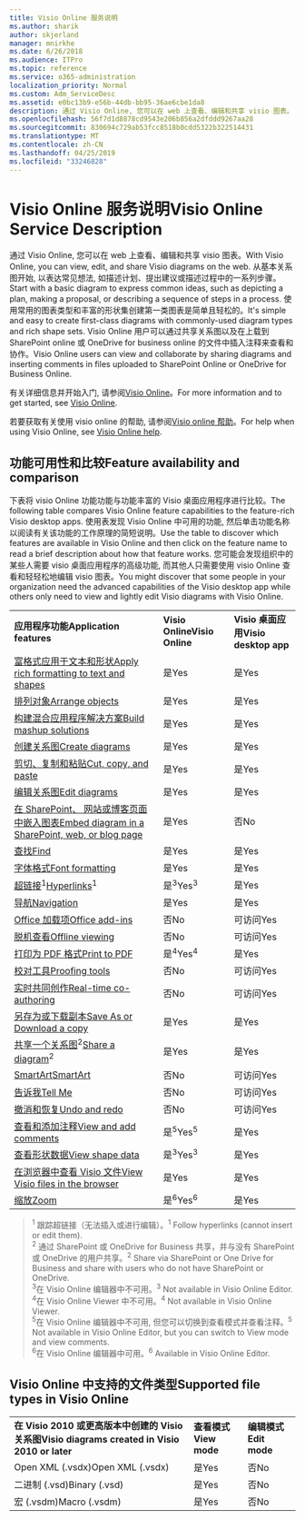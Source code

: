 ```yaml
---
title: Visio Online 服务说明
ms.author: sharik
author: skjerland
manager: mnirkhe
ms.date: 6/26/2018
ms.audience: ITPro
ms.topic: reference
ms.service: o365-administration
localization_priority: Normal
ms.custom: Adm_ServiceDesc
ms.assetid: e0bc13b9-e56b-44db-bb95-36ae6cbe1da8
description: 通过 Visio Online, 您可以在 web 上查看、编辑和共享 visio 图表。 从基本关系图开始, 以表达常见想法, 如描述计划、提出建议或描述过程中的一系列步骤。 使用常用的图表类型和丰富的形状集创建第一类图表是简单且轻松的。 Visio Online 用户可以通过共享关系图以及在上载到 SharePoint online 或 OneDrive for business online 的文件中插入注释来查看和协作。
ms.openlocfilehash: 56f7d1d8878cd9543e206b856a2dfddd9267aa28
ms.sourcegitcommit: 830694c729ab53fcc8518b0cdd5322b322514431
ms.translationtype: MT
ms.contentlocale: zh-CN
ms.lasthandoff: 04/25/2019
ms.locfileid: "33246828"
---
```

# <a name="visio-online-service-description"></a><span data-ttu-id="f22c0-106">Visio Online 服务说明</span><span class="sxs-lookup"><span data-stu-id="f22c0-106">Visio Online Service Description</span></span>

<span data-ttu-id="f22c0-107">通过 Visio Online, 您可以在 web 上查看、编辑和共享 visio 图表。</span><span class="sxs-lookup"><span data-stu-id="f22c0-107">With Visio Online, you can view, edit, and share Visio diagrams on the web.</span></span> <span data-ttu-id="f22c0-108">从基本关系图开始, 以表达常见想法, 如描述计划、提出建议或描述过程中的一系列步骤。</span><span class="sxs-lookup"><span data-stu-id="f22c0-108">Start with a basic diagram to express common ideas, such as depicting a plan, making a proposal, or describing a sequence of steps in a process.</span></span> <span data-ttu-id="f22c0-109">使用常用的图表类型和丰富的形状集创建第一类图表是简单且轻松的。</span><span class="sxs-lookup"><span data-stu-id="f22c0-109">It's simple and easy to create first-class diagrams with commonly-used diagram types and rich shape sets.</span></span> <span data-ttu-id="f22c0-110">Visio Online 用户可以通过共享关系图以及在上载到 SharePoint online 或 OneDrive for business online 的文件中插入注释来查看和协作。</span><span class="sxs-lookup"><span data-stu-id="f22c0-110">Visio Online users can view and collaborate by sharing diagrams and inserting comments in files uploaded to SharePoint Online or OneDrive for Business Online.</span></span>
  
<span data-ttu-id="f22c0-111">有关详细信息并开始入门, 请参阅[Visio Online](https://products.office.com/en-US/visio/visio-online)。</span><span class="sxs-lookup"><span data-stu-id="f22c0-111">For more information and to get started, see [Visio Online](https://products.office.com/en-US/visio/visio-online).</span></span>
  
<span data-ttu-id="f22c0-112">若要获取有关使用 visio online 的帮助, 请参阅[Visio online 帮助](https://go.microsoft.com/fwlink/?linkid=855982)。</span><span class="sxs-lookup"><span data-stu-id="f22c0-112">For help when using Visio Online, see [Visio Online help](https://go.microsoft.com/fwlink/?linkid=855982).</span></span>
  
## <a name="feature-availability-and-comparison"></a><span data-ttu-id="f22c0-113">功能可用性和比较</span><span class="sxs-lookup"><span data-stu-id="f22c0-113">Feature availability and comparison</span></span>

<span data-ttu-id="f22c0-114">下表将 visio Online 功能功能与功能丰富的 Visio 桌面应用程序进行比较。</span><span class="sxs-lookup"><span data-stu-id="f22c0-114">The following table compares Visio Online feature capabilities to the feature-rich Visio desktop apps.</span></span> <span data-ttu-id="f22c0-115">使用表发现 Visio Online 中可用的功能, 然后单击功能名称以阅读有关该功能的工作原理的简短说明。</span><span class="sxs-lookup"><span data-stu-id="f22c0-115">Use the table to discover which features are available in Visio Online and then click on the feature name to read a brief description about how that feature works.</span></span> <span data-ttu-id="f22c0-116">您可能会发现组织中的某些人需要 visio 桌面应用程序的高级功能, 而其他人只需要使用 visio Online 查看和轻轻松地编辑 visio 图表。</span><span class="sxs-lookup"><span data-stu-id="f22c0-116">You might discover that some people in your organization need the advanced capabilities of the Visio desktop app while others only need to view and lightly edit Visio diagrams with Visio Online.</span></span> 
  
||||
|:-----|:-----|:-----|
|<span data-ttu-id="f22c0-117">**应用程序功能**</span><span class="sxs-lookup"><span data-stu-id="f22c0-117">**Application features**</span></span> <br/> |<span data-ttu-id="f22c0-118">**Visio Online**</span><span class="sxs-lookup"><span data-stu-id="f22c0-118">**Visio Online**</span></span> <br/> |<span data-ttu-id="f22c0-119">**Visio 桌面应用**</span><span class="sxs-lookup"><span data-stu-id="f22c0-119">**Visio desktop app**</span></span> <br/> |
|[<span data-ttu-id="f22c0-120">富格式应用于文本和形状</span><span class="sxs-lookup"><span data-stu-id="f22c0-120">Apply rich formatting to text and shapes</span></span>](visio-online.md#BM_1) <br/> |<span data-ttu-id="f22c0-121">是</span><span class="sxs-lookup"><span data-stu-id="f22c0-121">Yes</span></span>  <br/> |<span data-ttu-id="f22c0-122">是</span><span class="sxs-lookup"><span data-stu-id="f22c0-122">Yes</span></span>  <br/> |
|[<span data-ttu-id="f22c0-123">排列对象</span><span class="sxs-lookup"><span data-stu-id="f22c0-123">Arrange objects</span></span>](visio-online.md#BM_2) <br/> |<span data-ttu-id="f22c0-124">是</span><span class="sxs-lookup"><span data-stu-id="f22c0-124">Yes</span></span>  <br/> |<span data-ttu-id="f22c0-125">是</span><span class="sxs-lookup"><span data-stu-id="f22c0-125">Yes</span></span>  <br/> |
|[<span data-ttu-id="f22c0-126">构建混合应用程序解决方案</span><span class="sxs-lookup"><span data-stu-id="f22c0-126">Build mashup solutions</span></span>](visio-online.md#BM_3) <br/> |<span data-ttu-id="f22c0-127">是</span><span class="sxs-lookup"><span data-stu-id="f22c0-127">Yes</span></span>  <br/> |<span data-ttu-id="f22c0-128">是</span><span class="sxs-lookup"><span data-stu-id="f22c0-128">Yes</span></span>  <br/> |
|[<span data-ttu-id="f22c0-129">创建关系图</span><span class="sxs-lookup"><span data-stu-id="f22c0-129">Create diagrams</span></span>](visio-online.md#BM_4) <br/> |<span data-ttu-id="f22c0-130">是</span><span class="sxs-lookup"><span data-stu-id="f22c0-130">Yes</span></span>  <br/> |<span data-ttu-id="f22c0-131">是</span><span class="sxs-lookup"><span data-stu-id="f22c0-131">Yes</span></span>  <br/> |
|[<span data-ttu-id="f22c0-132">剪切、复制和粘贴</span><span class="sxs-lookup"><span data-stu-id="f22c0-132">Cut, copy, and paste</span></span>](visio-online.md#BM_5) <br/> |<span data-ttu-id="f22c0-133">是</span><span class="sxs-lookup"><span data-stu-id="f22c0-133">Yes</span></span>  <br/> |<span data-ttu-id="f22c0-134">是</span><span class="sxs-lookup"><span data-stu-id="f22c0-134">Yes</span></span>  <br/> |
|[<span data-ttu-id="f22c0-135">编辑关系图</span><span class="sxs-lookup"><span data-stu-id="f22c0-135">Edit diagrams</span></span>](visio-online.md#BM_6) <br/> |<span data-ttu-id="f22c0-136">是</span><span class="sxs-lookup"><span data-stu-id="f22c0-136">Yes</span></span>  <br/> |<span data-ttu-id="f22c0-137">是</span><span class="sxs-lookup"><span data-stu-id="f22c0-137">Yes</span></span>  <br/> |
|[<span data-ttu-id="f22c0-138">在 SharePoint、 网站或博客页面中嵌入图表</span><span class="sxs-lookup"><span data-stu-id="f22c0-138">Embed diagram in a SharePoint, web, or blog page</span></span>](visio-online.md#BM_7) <br/> |<span data-ttu-id="f22c0-139">是</span><span class="sxs-lookup"><span data-stu-id="f22c0-139">Yes</span></span>  <br/> |<span data-ttu-id="f22c0-140">否</span><span class="sxs-lookup"><span data-stu-id="f22c0-140">No</span></span>  <br/> |
|[<span data-ttu-id="f22c0-141">查找</span><span class="sxs-lookup"><span data-stu-id="f22c0-141">Find</span></span>](visio-online.md#BM_8) <br/> |<span data-ttu-id="f22c0-142">是</span><span class="sxs-lookup"><span data-stu-id="f22c0-142">Yes</span></span>  <br/> |<span data-ttu-id="f22c0-143">是</span><span class="sxs-lookup"><span data-stu-id="f22c0-143">Yes</span></span>  <br/> |
|[<span data-ttu-id="f22c0-144">字体格式</span><span class="sxs-lookup"><span data-stu-id="f22c0-144">Font formatting</span></span>](visio-online.md#BM_9) <br/> |<span data-ttu-id="f22c0-145">是</span><span class="sxs-lookup"><span data-stu-id="f22c0-145">Yes</span></span>  <br/> |<span data-ttu-id="f22c0-146">是</span><span class="sxs-lookup"><span data-stu-id="f22c0-146">Yes</span></span>  <br/> |
|<span data-ttu-id="f22c0-147">[超链接](visio-online.md#BM_10)<sup>1</sup></span><span class="sxs-lookup"><span data-stu-id="f22c0-147">[Hyperlinks](visio-online.md#BM_10)<sup>1</sup></span></span> <br/> |<span data-ttu-id="f22c0-148">是<sup>3</sup></span><span class="sxs-lookup"><span data-stu-id="f22c0-148">Yes<sup>3</sup></span></span> <br/> |<span data-ttu-id="f22c0-149">是</span><span class="sxs-lookup"><span data-stu-id="f22c0-149">Yes</span></span>  <br/> |
|[<span data-ttu-id="f22c0-150">导航</span><span class="sxs-lookup"><span data-stu-id="f22c0-150">Navigation</span></span>](visio-online.md#BM_11) <br/> |<span data-ttu-id="f22c0-151">是</span><span class="sxs-lookup"><span data-stu-id="f22c0-151">Yes</span></span>  <br/> |<span data-ttu-id="f22c0-152">是</span><span class="sxs-lookup"><span data-stu-id="f22c0-152">Yes</span></span>  <br/> |
|[<span data-ttu-id="f22c0-153">Office 加载项</span><span class="sxs-lookup"><span data-stu-id="f22c0-153">Office add-ins</span></span>](visio-online.md#BM_12) <br/> |<span data-ttu-id="f22c0-154">否</span><span class="sxs-lookup"><span data-stu-id="f22c0-154">No</span></span>  <br/> |<span data-ttu-id="f22c0-155">可访问</span><span class="sxs-lookup"><span data-stu-id="f22c0-155">Yes</span></span>  <br/> |
|[<span data-ttu-id="f22c0-156">脱机查看</span><span class="sxs-lookup"><span data-stu-id="f22c0-156">Offline viewing</span></span>](visio-online.md#BM_13) <br/> |<span data-ttu-id="f22c0-157">否</span><span class="sxs-lookup"><span data-stu-id="f22c0-157">No</span></span>  <br/> |<span data-ttu-id="f22c0-158">可访问</span><span class="sxs-lookup"><span data-stu-id="f22c0-158">Yes</span></span>  <br/> |
|[<span data-ttu-id="f22c0-159">打印为 PDF 格式</span><span class="sxs-lookup"><span data-stu-id="f22c0-159">Print to PDF </span></span>](visio-online.md#BM_14) <br/> |<span data-ttu-id="f22c0-160">是<sup>4</sup></span><span class="sxs-lookup"><span data-stu-id="f22c0-160">Yes<sup>4</sup></span></span> <br/> |<span data-ttu-id="f22c0-161">是</span><span class="sxs-lookup"><span data-stu-id="f22c0-161">Yes</span></span>  <br/> |
|[<span data-ttu-id="f22c0-162">校对工具</span><span class="sxs-lookup"><span data-stu-id="f22c0-162">Proofing tools</span></span>](visio-online.md#BM_15) <br/> |<span data-ttu-id="f22c0-163">否</span><span class="sxs-lookup"><span data-stu-id="f22c0-163">No</span></span>  <br/> |<span data-ttu-id="f22c0-164">可访问</span><span class="sxs-lookup"><span data-stu-id="f22c0-164">Yes</span></span>  <br/> |
|[<span data-ttu-id="f22c0-165">实时共同创作</span><span class="sxs-lookup"><span data-stu-id="f22c0-165">Real-time co-authoring</span></span>](visio-online.md#BM_16) <br/> |<span data-ttu-id="f22c0-166">否</span><span class="sxs-lookup"><span data-stu-id="f22c0-166">No</span></span>  <br/> |<span data-ttu-id="f22c0-167">可访问</span><span class="sxs-lookup"><span data-stu-id="f22c0-167">Yes</span></span>  <br/> |
|[<span data-ttu-id="f22c0-168">另存为或下载副本</span><span class="sxs-lookup"><span data-stu-id="f22c0-168">Save As or Download a copy</span></span>](visio-online.md#BM_17) <br/> |<span data-ttu-id="f22c0-169">是</span><span class="sxs-lookup"><span data-stu-id="f22c0-169">Yes</span></span>  <br/> |<span data-ttu-id="f22c0-170">是</span><span class="sxs-lookup"><span data-stu-id="f22c0-170">Yes</span></span>  <br/> |
|<span data-ttu-id="f22c0-171">[共享一个关系图](visio-online.md#BM_18)<sup>2</sup></span><span class="sxs-lookup"><span data-stu-id="f22c0-171">[Share a diagram](visio-online.md#BM_18)<sup>2</sup></span></span> <br/> |<span data-ttu-id="f22c0-172">是</span><span class="sxs-lookup"><span data-stu-id="f22c0-172">Yes</span></span>  <br/> |<span data-ttu-id="f22c0-173">是</span><span class="sxs-lookup"><span data-stu-id="f22c0-173">Yes</span></span>  <br/> |
|[<span data-ttu-id="f22c0-174">SmartArt</span><span class="sxs-lookup"><span data-stu-id="f22c0-174">SmartArt</span></span>](visio-online.md#BM_19) <br/> |<span data-ttu-id="f22c0-175">否</span><span class="sxs-lookup"><span data-stu-id="f22c0-175">No</span></span>  <br/> |<span data-ttu-id="f22c0-176">可访问</span><span class="sxs-lookup"><span data-stu-id="f22c0-176">Yes</span></span>  <br/> |
|[<span data-ttu-id="f22c0-177">告诉我</span><span class="sxs-lookup"><span data-stu-id="f22c0-177">Tell Me</span></span>](visio-online.md#BM_20) <br/> |<span data-ttu-id="f22c0-178">否</span><span class="sxs-lookup"><span data-stu-id="f22c0-178">No</span></span>  <br/> |<span data-ttu-id="f22c0-179">可访问</span><span class="sxs-lookup"><span data-stu-id="f22c0-179">Yes</span></span>  <br/> |
|[<span data-ttu-id="f22c0-180">撤消和恢复</span><span class="sxs-lookup"><span data-stu-id="f22c0-180">Undo and redo</span></span>](visio-online.md#BM_21) <br/> |<span data-ttu-id="f22c0-181">否</span><span class="sxs-lookup"><span data-stu-id="f22c0-181">No</span></span>  <br/> |<span data-ttu-id="f22c0-182">可访问</span><span class="sxs-lookup"><span data-stu-id="f22c0-182">Yes</span></span>  <br/> |
|[<span data-ttu-id="f22c0-183">查看和添加注释</span><span class="sxs-lookup"><span data-stu-id="f22c0-183">View and add comments</span></span>](visio-online.md#BM_22) <br/> |<span data-ttu-id="f22c0-184">是<sup>5</sup></span><span class="sxs-lookup"><span data-stu-id="f22c0-184">Yes<sup>5</sup></span></span> <br/> |<span data-ttu-id="f22c0-185">是</span><span class="sxs-lookup"><span data-stu-id="f22c0-185">Yes</span></span>  <br/> |
|[<span data-ttu-id="f22c0-186">查看形状数据</span><span class="sxs-lookup"><span data-stu-id="f22c0-186">View shape data</span></span>](visio-online.md#BM_23) <br/> |<span data-ttu-id="f22c0-187">是<sup>3</sup></span><span class="sxs-lookup"><span data-stu-id="f22c0-187">Yes<sup>3</sup></span></span> <br/> |<span data-ttu-id="f22c0-188">是</span><span class="sxs-lookup"><span data-stu-id="f22c0-188">Yes</span></span>  <br/> |
|[<span data-ttu-id="f22c0-189">在浏览器中查看 Visio 文件</span><span class="sxs-lookup"><span data-stu-id="f22c0-189">View Visio files in the browser</span></span>](visio-online.md#BM_24) <br/> |<span data-ttu-id="f22c0-190">是</span><span class="sxs-lookup"><span data-stu-id="f22c0-190">Yes</span></span>  <br/> |<span data-ttu-id="f22c0-191">是</span><span class="sxs-lookup"><span data-stu-id="f22c0-191">Yes</span></span>  <br/> |
|[<span data-ttu-id="f22c0-192">缩放</span><span class="sxs-lookup"><span data-stu-id="f22c0-192">Zoom</span></span>](visio-online.md#BM_25) <br/> |<span data-ttu-id="f22c0-193">是<sup>6</sup></span><span class="sxs-lookup"><span data-stu-id="f22c0-193">Yes<sup>6</sup></span></span> <br/> |<span data-ttu-id="f22c0-194">是</span><span class="sxs-lookup"><span data-stu-id="f22c0-194">Yes</span></span>  <br/> |
   
> <span data-ttu-id="f22c0-195"><sup>1</sup> 跟踪超链接（无法插入或进行编辑）。</span><span class="sxs-lookup"><span data-stu-id="f22c0-195"><sup>1</sup> Follow hyperlinks (cannot insert or edit them).</span></span> 
<br/><span data-ttu-id="f22c0-196"><sup>2</sup> 通过 SharePoint 或 OneDrive for Business 共享，并与没有 SharePoint 或 OneDrive 的用户共享。</span><span class="sxs-lookup"><span data-stu-id="f22c0-196"><sup>2</sup> Share via SharePoint or One Drive for Business and share with users who do not have SharePoint or OneDrive.</span></span> 
<br/> <span data-ttu-id="f22c0-197"><sup>3</sup>在 Visio Online 编辑器中不可用。</span><span class="sxs-lookup"><span data-stu-id="f22c0-197"><sup>3</sup> Not available in Visio Online Editor.</span></span>
<br/><span data-ttu-id="f22c0-198"><sup>4</sup>在 Visio Online Viewer 中不可用。</span><span class="sxs-lookup"><span data-stu-id="f22c0-198"><sup>4</sup> Not available in Visio Online Viewer.</span></span> 
<br/><span data-ttu-id="f22c0-199"><sup>5</sup>在 Visio Online 编辑器中不可用, 但您可以切换到查看模式并查看注释。</span><span class="sxs-lookup"><span data-stu-id="f22c0-199"><sup>5</sup> Not available in Visio Online Editor, but you can switch to View mode and view comments.</span></span> 
<br/><span data-ttu-id="f22c0-200"><sup>6</sup>在 Visio Online 编辑器中可用。</span><span class="sxs-lookup"><span data-stu-id="f22c0-200"><sup>6</sup> Available in Visio Online Editor.</span></span> 
  
## <a name="supported-file-types-in-visio-online"></a><span data-ttu-id="f22c0-201">Visio Online 中支持的文件类型</span><span class="sxs-lookup"><span data-stu-id="f22c0-201">Supported file types in Visio Online</span></span>

||||
|:-----|:-----|:-----|
|<span data-ttu-id="f22c0-202">**在 Visio 2010 或更高版本中创建的 Visio 关系图**</span><span class="sxs-lookup"><span data-stu-id="f22c0-202">**Visio diagrams created in Visio 2010 or later**</span></span> <br/> |<span data-ttu-id="f22c0-203">**查看模式**</span><span class="sxs-lookup"><span data-stu-id="f22c0-203">**View mode**</span></span> <br/> |<span data-ttu-id="f22c0-204">**编辑模式**</span><span class="sxs-lookup"><span data-stu-id="f22c0-204">**Edit mode**</span></span> <br/> |
|<span data-ttu-id="f22c0-205">Open XML (.vsdx)</span><span class="sxs-lookup"><span data-stu-id="f22c0-205">Open XML (.vsdx)</span></span>  <br/> |<span data-ttu-id="f22c0-206">是</span><span class="sxs-lookup"><span data-stu-id="f22c0-206">Yes</span></span>  <br/> |<span data-ttu-id="f22c0-207">否</span><span class="sxs-lookup"><span data-stu-id="f22c0-207">No</span></span>  <br/> |
|<span data-ttu-id="f22c0-208">二进制 (.vsd)</span><span class="sxs-lookup"><span data-stu-id="f22c0-208">Binary (.vsd)</span></span>  <br/> |<span data-ttu-id="f22c0-209">是</span><span class="sxs-lookup"><span data-stu-id="f22c0-209">Yes</span></span>  <br/> |<span data-ttu-id="f22c0-210">否</span><span class="sxs-lookup"><span data-stu-id="f22c0-210">No</span></span>  <br/> |
|<span data-ttu-id="f22c0-211">宏 (.vsdm)</span><span class="sxs-lookup"><span data-stu-id="f22c0-211">Macro (.vsdm)</span></span>  <br/> |<span data-ttu-id="f22c0-212">是</span><span class="sxs-lookup"><span data-stu-id="f22c0-212">Yes</span></span>  <br/> |<span data-ttu-id="f22c0-213">否</span><span class="sxs-lookup"><span data-stu-id="f22c0-213">No</span></span>  <br/> |
   

